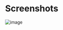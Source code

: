 # Screenshots
![image](https://github.com/dikshitd5/Portfolio/assets/47779849/7ddd0165-a8ca-49cf-ba91-3117fa48451f)
